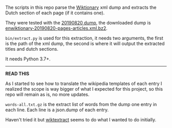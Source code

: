 
The scripts in this repo parse the [Wiktionary](https://en.wiktionary.org/) xml dump and extracts the Dutch section of each page (if it contains one).

They were tested with the [20190820 dump](https://dumps.wikimedia.org/enwiktionary/20190820/), the downloaded dump is [enwiktionary-20190820-pages-articles.xml.bz2](https://dumps.wikimedia.org/enwiktionary/20190820/enwiktionary-20190820-pages-articles.xml.bz2).

`bin/extract.py` is used for this extraction, it needs two arguments, the first is the path of the xml dump, the second is where it will output the extracted titles and dutch sections.

It needs Python 3.7+.

---

**READ THIS**

As I started to see how to translate the wikipedia templates of each entry I realized the scope is way bigger of what I expected for this project, so this repo will remain as is, no more updates.

`words-all.txt.gz` is the extract list of words from the dump one entry in each line. Each line is a json.dump of each entry.

Haven't tried it but [wiktextract](https://github.com/tatuylonen/wiktextract) seems to do what I wanted to do initially.
